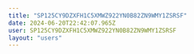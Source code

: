 ```yaml
---
title: "SP125CY9DZXFH1C5XMWZ922YN0B82ZN9WMY1ZSRSF"
date: 2024-06-20T22:42:07.965Z
user: SP125CY9DZXFH1C5XMWZ922YN0B82ZN9WMY1ZSRSF
layout: "users"
---
```

    